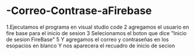 # -Correo-Contrase-aFirebase
1.Ejecutamos el programa en visual studio code
2 agregamos el usuario en fire base para el inicio de sesion
3 Selecionamos el boton que dice "Inicio de sesion FireBase"
5 Y agregamos el correo y contraseñas en los esopacios en blanco
Y nos aparecera el recuadro de inicio de secion
